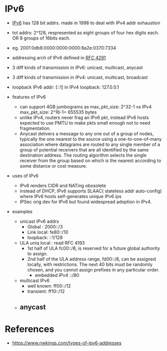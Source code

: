 # IPv6
- [IPv6](https://en.wikipedia.org/wiki/IPv6) has 128 bit addrs. made in 1998 to deal with IPv4 addr exhaustion
- tot addrs: 2^128, respresented as eight groups of four hex digits each. OR 8 groups of 16bits each.
- eg.  2001:0db8:0000:0000:0000:8a2e:0370:7334
- addressing arch of IPv6 defined in [RFC 4291](https://datatracker.ietf.org/doc/html/rfc4291)
- 3 diff kinds of transmission in IPv6: unicast, multicast, anycast
- 3 diff kinds of transmission in IPv4: unicast, multicast, broadcast
- loopback IPv6 addr: [::1] in IPv4 loopback: 127.0.0.1
- features of IPv6
	- can support 4GB jumbograms as max_pkt_size: 2^32-1 vs IPv4 max_pkt_size: 2^16-1= 655535 bytes
	- unlike IPv4, routers never frag an IPv6 pkt, instead IPv6 hosts expected to use PMTU to make pkts small enough not to need fragmentation.
	- Anycast delivers a message to any one out of a group of nodes, typically the one nearest to the source using a one-to-one-of-many association where datagrams are routed to any single member of a group of potential receivers that are all identified by the same destination address. The routing algorithm selects the single receiver from the group based on which is the nearest according to some distance or cost measure.
	
- uses of IPv6
	- IPv6 renders CIDR and NATing obosolete
	- instead of DHCP, IPv6 supports SLAAC( stateless addr auto-config) where IPv6 hosts self-generates unique IPv6 ips 
	- IPSec orig dev for IPv6 but found widespread adoption in IPv4.
- examples
	- unicast IPv6 addrs
		- Global : 2000::/3
		- Link local: fe80::/10
		- loopback: ::1/128
    - ULA uniq local : read RFC 4193
      - 1st half of ULA fc00::/8, is reserved for a future global authority to assign.
      - 2nd half of the ULA address range, fd00::/8, can be assigned locally, with restrictions. The next 40 bits must be randomly chosen, and you cannot assign prefixes in any particular order.
		- embedded IPv4 ::/80
	- multicast IPv6
		- well known: ff00::/12
		- transient: ff10::/12
	- anycast
		- 

# References
- https://www.nwkings.com/types-of-ipv6-addresses
